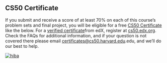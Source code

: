 ## CS50 Certificate

If you submit and receive a score of at least 70% on each of this course’s problem sets and final project, you will be eligible for a free <a href="https://cs50.harvard.edu/certificates">CS50 Certificate</a> like the below. For a <a href="https://www.edx.org/verified-certificate">verified certificate</a>from edX, register at <a href="http://cs50.edx.org/">cs50.edx.org</a>. Check the FAQs for additional information, and if your question is not covered there please email <a href="mailto:certificates@cs50.harvard.edu">certificates@cs50.harvard.edu</a>.edu, and we’ll do our best to help.

<!-- Hiba certificates -->
<a href="https://ibb.co/WnFXKbr"><img src="https://i.ibb.co/tBc6C70/hiba.png" alt="hiba" border="0"></a>
